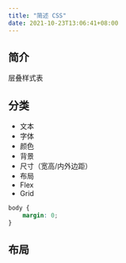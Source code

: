 ```yaml
---
title: "简述 CSS"
date: 2021-10-23T13:06:41+08:00
---
```


## 简介
层叠样式表

## 分类
- 文本
- 字体
- 颜色
- 背景
- 尺寸（宽高/内外边距）
- 布局
- Flex
- Grid

```css
body {
    margin: 0;
}
```

## 布局